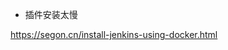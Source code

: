 <!--
 * @Author: wjn
 * @Date: 2020-09-10 10:12:05
 * @LastEditors: wjn
 * @LastEditTime: 2020-09-10 10:12:05
-->
* 插件安装太慢

https://segon.cn/install-jenkins-using-docker.html